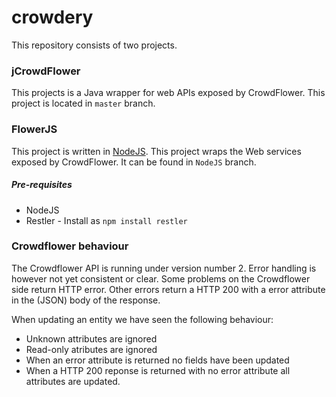 crowdery
========


This repository consists of two projects.

### jCrowdFlower

This projects is a Java wrapper for web APIs exposed by CrowdFlower. This project is located in `master` branch.

### FlowerJS

This project is written in [NodeJS](http://nodejs.org/). This project wraps the Web services exposed by CrowdFlower. It can be found in `NodeJS` branch.

##### Pre-requisites

* NodeJS
* Restler - Install as `npm install restler`

### Crowdflower behaviour

The Crowdflower API is running under version number 2. Error handling is however not yet consistent or clear. Some problems on the Crowdflower side return HTTP error. Other errors return a HTTP 200 with a error attribute in the (JSON) body of the response.

When updating an entity we have seen the following behaviour:

* Unknown attributes are ignored
* Read-only atributes are ignored
* When an error attribute is returned no fields have been updated
* When a HTTP 200 reponse is returned with no error attribute all attributes are updated.

